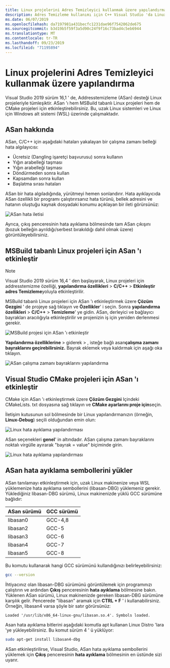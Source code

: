 ```yaml
---
title: Linux projelerini Adres Temizleyici kullanmak üzere yapılandırma
description: Adres Temizleme kullanımı için C++ Visual Studio 'da Linux projelerinin nasıl yapılandırılacağını açıklar.
ms.date: 06/07/2019
ms.openlocfilehash: da7197981a431becfc1231dae96f7542062de675
ms.sourcegitcommit: b3d19b5f59f3a5d90c24f9f16c73bad4c5eb6944
ms.translationtype: MT
ms.contentlocale: tr-TR
ms.lasthandoff: 09/23/2019
ms.locfileid: "71195894"
---
```

# <a name="configure-linux-projects-to-use-address-sanitizer"></a>Linux projelerini Adres Temizleyici kullanmak üzere yapılandırma

Visual Studio 2019 sürüm 16,1 ' de, Addresstemizleme (ASan) desteği Linux projeleriyle tümleşiktir. ASan 'ı hem MSBuild tabanlı Linux projeleri hem de CMake projeleri için etkinleştirebilirsiniz. Bu, uzak Linux sistemleri ve Linux için Windows alt sistemi (WSL) üzerinde çalışmaktadır.

## <a name="about-asan"></a>ASan hakkında

ASan, C/C++ için aşağıdaki hataları yakalayan bir çalışma zamanı belleği hata algılayıcısı:

- Ücretsiz (Dangling işaretçi başvurusu) sonra kullanın
- Yığın arabelleği taşması
- Yığın arabelleği taşması
- Döndürmeden sonra kullan
- Kapsamdan sonra kullan
- Başlatma sırası hataları

ASan bir hata algıladığında, yürütmeyi hemen sonlandırır. Hata ayıklayıcıda ASan özellikli bir programı çalıştırırsanız hata türünü, bellek adresini ve hatanın oluştuğu kaynak dosyadaki konumu açıklayan bir ileti görürsünüz:

   ![ASan hata iletisi](media/asan-error.png)

Ayrıca, çıkış penceresinin hata ayıklama bölmesinde tam ASan çıkışını (bozuk belleğin ayrıldığı/serbest bırakıldığı dahil olmak üzere) görüntüleyebilirsiniz.

## <a name="enable-asan-for-msbuild-based-linux-projects"></a>MSBuild tabanlı Linux projeleri için ASan 'ı etkinleştir

> [!NOTE]
> Visual Studio 2019 sürüm 16,4 ' den başlayarak, Linux projeleri için addresstemizme özelliği, **yapılandırma özellikleri** > **C/C++**  > **Etkinleştir adres Temizleme**yoluyla etkinleştirilir.

MSBuild tabanlı Linux projeleri için ASan 'ı etkinleştirmek üzere **Çözüm Gezgini** ' de projeye sağ tıklayın ve **Özellikler**' i seçin. Sonra **yapılandırma özellikleri** > **C/C++**  > **Temizleme**' ye gidin. ASan, derleyici ve bağlayıcı bayrakları aracılığıyla etkinleştirilir ve projenizin iş için yeniden derlenmesi gerekir.

![MSBuild projesi için ASan 'ı etkinleştir](media/msbuild-asan-prop-page.png)

**Yapılandırma özelliklerine** > giderek > , isteğe bağlı asan**çalışma zamanı bayraklarını geçirebilirsiniz.** Bayrak eklemek veya kaldırmak için aşağı oka tıklayın.

![ASan çalışma zamanı bayraklarını yapılandırma](media/msbuild-asan-runtime-flags.png)

## <a name="enable-asan-for-visual-studio-cmake-projects"></a>Visual Studio CMake projeleri için ASan 'ı etkinleştir

CMake için ASan 'ı etkinleştirmek üzere **Çözüm Gezgini** Içindeki CMakeLists. txt dosyasına sağ tıklayın ve **CMake ayarlarını proje için**seçin.

İletişim kutusunun sol bölmesinde bir Linux yapılandırmanızın (örneğin, **Linux-Debug**) seçili olduğundan emin olun:

![Linux hata ayıklama yapılandırması](media/linux-debug-configuration.png)

ASan seçenekleri **genel**' in altındadır. ASan çalışma zamanı bayraklarını noktalı virgülle ayırarak "bayrak = value" biçiminde girin.

![Linux hata ayıklama yapılandırması](media/cmake-settings-asan-options.png)

## <a name="install-the-asan-debug-symbols"></a>ASan hata ayıklama sembollerini yükler

ASan tanılamayı etkinleştirmek için, uzak Linux makinenize veya WSL yüklemenize hata ayıklama sembollerini (libasan-DBG) yüklemeniz gerekir. Yüklediğiniz libasan-DBG sürümü, Linux makinenizde yüklü GCC sürümüne bağlıdır:

|**ASan sürümü**|**GCC sürümü**|
| --- | --- |
|libasan0|GCC-4,8|
|libasan2|GCC-5|
|libasan3|GCC-6|
|libasan4|GCC-7|
|libasan5|GCC-8|

Bu komutu kullanarak hangi GCC sürümünü kullandığınızı belirleyebilirsiniz:

```bash
gcc --version
```

İhtiyacınız olan libasan-DBG sürümünü görüntülemek için programınızı çalıştırın ve ardından **Çıkış** penceresinin **hata ayıklama** bölmesine bakın. Yüklenen ASan sürümü, Linux makinenizde gereken libasan-DBG sürümüne karşılık gelir. Pencerede "libasan" aramak için **CTRL + F** ' i kullanabilirsiniz. Örneğin, libasan4 varsa şöyle bir satır görürsünüz:

```Output
Loaded '/usr/lib/x86_64-linux-gnu/libasan.so.4'. Symbols loaded.
```

Asan hata ayıklama bitlerini aşağıdaki komutla apt kullanan Linux Distro 'lara 'ye yükleyebilirsiniz. Bu komut sürüm 4 ' ü yüklüyor:

```bash
sudo apt-get install libasan4-dbg
```

ASan etkinleştirilirse, Visual Studio, ASan hata ayıklama sembollerini yüklemek için **Çıkış** penceresinin **hata ayıklama** bölmesinin en üstünde sizi uyarır.

